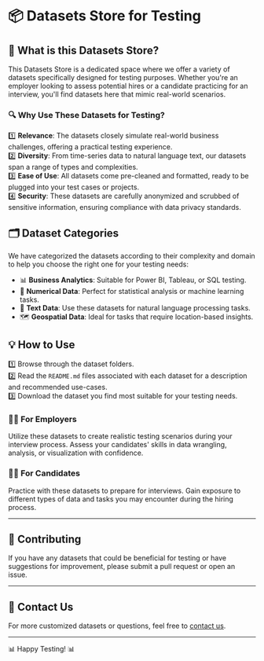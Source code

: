 # 📦 Datasets Store for Testing

## 🎯 What is this Datasets Store?

This Datasets Store is a dedicated space where we offer a variety of datasets specifically designed for testing purposes. Whether you're an employer looking to assess potential hires or a candidate practicing for an interview, you'll find datasets here that mimic real-world scenarios.

### 🔍 Why Use These Datasets for Testing?

1️⃣ **Relevance**: The datasets closely simulate real-world business challenges, offering a practical testing experience.  
2️⃣ **Diversity**: From time-series data to natural language text, our datasets span a range of types and complexities.  
3️⃣ **Ease of Use**: All datasets come pre-cleaned and formatted, ready to be plugged into your test cases or projects.  
4️⃣ **Security**: These datasets are carefully anonymized and scrubbed of sensitive information, ensuring compliance with data privacy standards.

## 🗂 Dataset Categories

We have categorized the datasets according to their complexity and domain to help you choose the right one for your testing needs:

- 📊 **Business Analytics**: Suitable for Power BI, Tableau, or SQL testing.
- 🔢 **Numerical Data**: Perfect for statistical analysis or machine learning tasks.
- 📝 **Text Data**: Use these datasets for natural language processing tasks.
- 🗺️ **Geospatial Data**: Ideal for tasks that require location-based insights.

## 💡 How to Use

1️⃣ Browse through the dataset folders.  
2️⃣ Read the `README.md` files associated with each dataset for a description and recommended use-cases.  
3️⃣ Download the dataset you find most suitable for your testing needs.

### 👨‍💼 For Employers

Utilize these datasets to create realistic testing scenarios during your interview process. Assess your candidates' skills in data wrangling, analysis, or visualization with confidence.

### 👩‍💻 For Candidates

Practice with these datasets to prepare for interviews. Gain exposure to different types of data and tasks you may encounter during the hiring process.

---

## 🤝 Contributing

If you have any datasets that could be beneficial for testing or have suggestions for improvement, please submit a pull request or open an issue.

---

## 💌 Contact Us

For more customized datasets or questions, feel free to [contact us](mailto:your-email@example.com).

---

📊 Happy Testing! 📊
